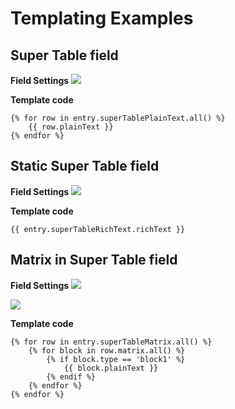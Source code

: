 # Templating Examples

## Super Table field

**Field Settings** ![](/uploads/plugins/super-table/field_supertable.png)

**Template code**

```twig
{% for row in entry.superTablePlainText.all() %}
    {{ row.plainText }}
{% endfor %}
```

## Static Super Table field

**Field Settings** ![](/uploads/plugins/super-table/field_supertable_static.png)

**Template code**

```twig
{{ entry.superTableRichText.richText }}
```

## Matrix in Super Table field

**Field Settings** ![](/uploads/plugins/super-table/field_supertable_matrix.png)

![](/uploads/plugins/super-table/field_supertable_matrix_settings.png)

**Template code**

```twig
{% for row in entry.superTableMatrix.all() %}
    {% for block in row.matrix.all() %}
        {% if block.type == 'block1' %}
            {{ block.plainText }}
        {% endif %}
    {% endfor %}
{% endfor %}
```
